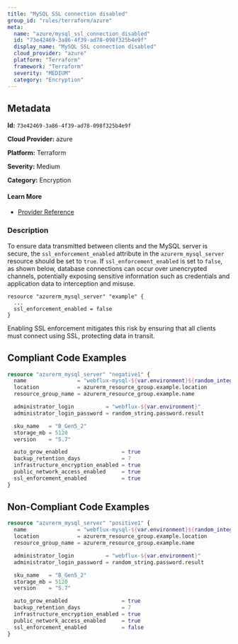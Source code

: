 ```yaml
---
title: "MySQL SSL connection disabled"
group_id: "rules/terraform/azure"
meta:
  name: "azure/mysql_ssl_connection_disabled"
  id: "73e42469-3a86-4f39-ad78-098f325b4e9f"
  display_name: "MySQL SSL connection disabled"
  cloud_provider: "azure"
  platform: "Terraform"
  framework: "Terraform"
  severity: "MEDIUM"
  category: "Encryption"
---
```

## Metadata

**Id:** `73e42469-3a86-4f39-ad78-098f325b4e9f`

**Cloud Provider:** azure

**Platform:** Terraform

**Severity:** Medium

**Category:** Encryption

#### Learn More

 - [Provider Reference](https://registry.terraform.io/providers/hashicorp/azurerm/3.6.0/docs/resources/mysql_server)

### Description

 To ensure data transmitted between clients and the MySQL server is secure, the `ssl_enforcement_enabled` attribute in the `azurerm_mysql_server` resource should be set to `true`. If `ssl_enforcement_enabled` is set to `false`, as shown below, database connections can occur over unencrypted channels, potentially exposing sensitive information such as credentials and application data to interception and misuse.

```
resource "azurerm_mysql_server" "example" {
  ...
  ssl_enforcement_enabled = false
}
```

Enabling SSL enforcement mitigates this risk by ensuring that all clients must connect using SSL, protecting data in transit.


## Compliant Code Examples
```terraform
resource "azurerm_mysql_server" "negative1" {
  name                = "webflux-mysql-${var.environment}${random_integer.rnd_int.result}"
  location            = azurerm_resource_group.example.location
  resource_group_name = azurerm_resource_group.example.name

  administrator_login          = "webflux-${var.environment}"
  administrator_login_password = random_string.password.result

  sku_name   = "B_Gen5_2"
  storage_mb = 5120
  version    = "5.7"

  auto_grow_enabled                 = true
  backup_retention_days             = 7
  infrastructure_encryption_enabled = true
  public_network_access_enabled     = true
  ssl_enforcement_enabled           = true
}

```
## Non-Compliant Code Examples
```terraform
resource "azurerm_mysql_server" "positive1" {
  name                = "webflux-mysql-${var.environment}${random_integer.rnd_int.result}"
  location            = azurerm_resource_group.example.location
  resource_group_name = azurerm_resource_group.example.name

  administrator_login          = "webflux-${var.environment}"
  administrator_login_password = random_string.password.result

  sku_name   = "B_Gen5_2"
  storage_mb = 5120
  version    = "5.7"

  auto_grow_enabled                 = true
  backup_retention_days             = 7
  infrastructure_encryption_enabled = true
  public_network_access_enabled     = true
  ssl_enforcement_enabled           = false
}

```